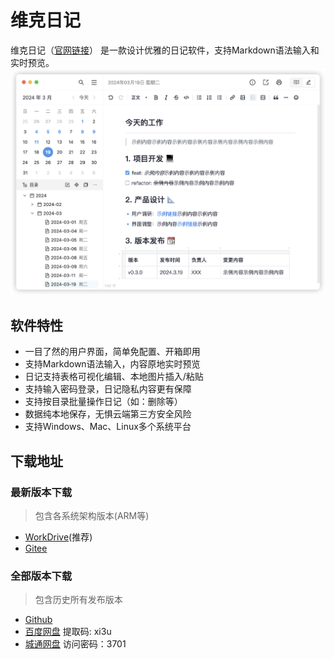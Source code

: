 # 维克日记

维克日记（[官网链接](https://vic-diary.zeabur.app/)）
是一款设计优雅的日记软件，支持Markdown语法输入和实时预览。
![image](assets/images/screenshot.png)

## 软件特性

- 一目了然的用户界面，简单免配置、开箱即用
- 支持Markdown语法输入，内容原地实时预览
- 日记支持表格可视化编辑、本地图片插入/粘贴
- 支持输入密码登录，日记隐私内容更有保障
- 支持按目录批量操作日记（如：删除等）
- 数据纯本地保存，无惧云端第三方安全风险
- 支持Windows、Mac、Linux多个系统平台

## 下载地址

### 最新版本下载

> 包含各系统架构版本(ARM等)

- [WorkDrive](https://workdrive.zohopublic.com.cn/folder/qwvtha87ad103ba6444dbbad0c22c7de74137?layout=list)(推荐)
- [Gitee](https://gitee.com/vo-soft/vic-diary-release/releases)

### 全部版本下载

> 包含历史所有发布版本

- [Github](https://github.com/vo-soft/vic-diary-releases/releases)
- [百度网盘](https://pan.baidu.com/s/1buGnzFHBog-AFJhVIQicvQ?pwd=xi3u) 提取码: xi3u
- [城通网盘](https://url43.ctfile.com/d/3173743-60448486-923c16?p=3701) 访问密码：3701
